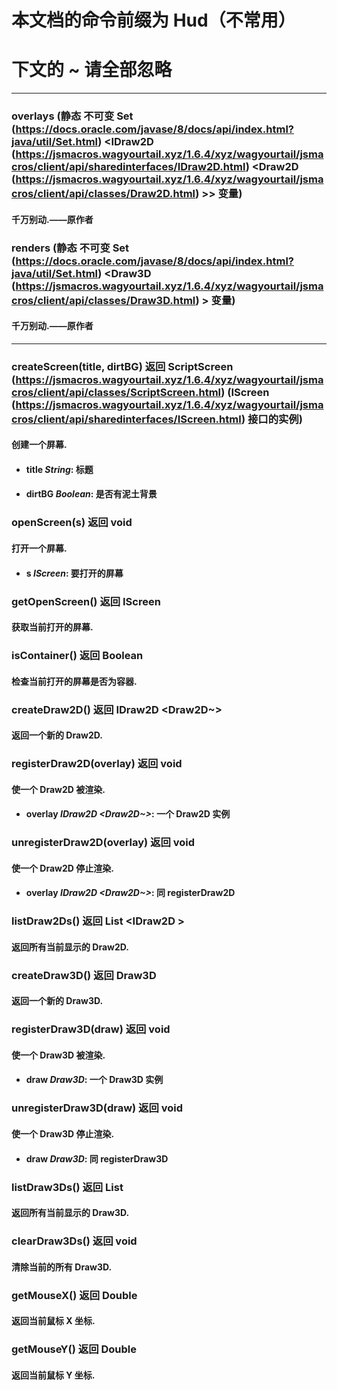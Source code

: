 # 本文档的命令前缀为 Hud（不常用）
# 下文的 ~ 请全部忽略
--------------------
### overlays (静态 不可变 Set (https://docs.oracle.com/javase/8/docs/api/index.html?java/util/Set.html) <IDraw2D (https://jsmacros.wagyourtail.xyz/1.6.4/xyz/wagyourtail/jsmacros/client/api/sharedinterfaces/IDraw2D.html) <Draw2D (https://jsmacros.wagyourtail.xyz/1.6.4/xyz/wagyourtail/jsmacros/client/api/classes/Draw2D.html) >> 变量)
#### 千万别动.——原作者
### renders (静态 不可变 Set (https://docs.oracle.com/javase/8/docs/api/index.html?java/util/Set.html) <Draw3D (https://jsmacros.wagyourtail.xyz/1.6.4/xyz/wagyourtail/jsmacros/client/api/classes/Draw3D.html) > 变量)
#### 千万别动.——原作者
--------------------
### createScreen(title, dirtBG) 返回 ScriptScreen (https://jsmacros.wagyourtail.xyz/1.6.4/xyz/wagyourtail/jsmacros/client/api/classes/ScriptScreen.html) (IScreen (https://jsmacros.wagyourtail.xyz/1.6.4/xyz/wagyourtail/jsmacros/client/api/sharedinterfaces/IScreen.html) 接口的实例)
#### 创建一个屏幕.
* #### title *String*: 标题
* #### dirtBG *Boolean*: 是否有泥土背景
### openScreen(s) 返回 void
#### 打开一个屏幕.
* #### s *IScreen*: 要打开的屏幕
### getOpenScreen() 返回 IScreen
#### 获取当前打开的屏幕.
### isContainer() 返回 Boolean
#### 检查当前打开的屏幕是否为容器.
### createDraw2D() 返回 IDraw2D <Draw2D~>
#### 返回一个新的 Draw2D.
### registerDraw2D(overlay) 返回 void
#### 使一个 Draw2D 被渲染.
* #### overlay *IDraw2D <Draw2D~>*: 一个 Draw2D 实例
### unregisterDraw2D(overlay) 返回 void
#### 使一个 Draw2D 停止渲染.
* #### overlay *IDraw2D <Draw2D~>*: 同 registerDraw2D
### listDraw2Ds() 返回 List <IDraw2D <Draw2D>>
#### 返回所有当前显示的 Draw2D.
### createDraw3D() 返回 Draw3D
#### 返回一个新的 Draw3D.
### registerDraw3D(draw) 返回 void
#### 使一个 Draw3D 被渲染.
* #### draw *Draw3D*: 一个 Draw3D 实例
### unregisterDraw3D(draw) 返回 void
#### 使一个 Draw3D 停止渲染.
* #### draw *Draw3D*: 同 registerDraw3D
### listDraw3Ds() 返回 List <Draw3D>
#### 返回所有当前显示的 Draw3D.
### clearDraw3Ds() 返回 void
#### 清除当前的所有 Draw3D.
### getMouseX() 返回 Double
#### 返回当前鼠标 X 坐标.
### getMouseY() 返回 Double
#### 返回当前鼠标 Y 坐标.
